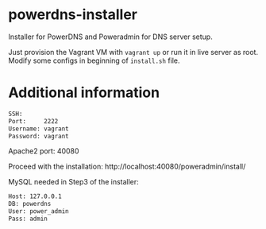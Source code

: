 powerdns-installer
==================

Installer for PowerDNS and Poweradmin for DNS server setup.

Just provision the Vagrant VM with `vagrant up` or run it in live server as root.
Modify some configs in beginning of `install.sh` file.

Additional information
==================
```bash
SSH:
Port:     2222
Username: vagrant
Password: vagrant
```
Apache2 port: 40080

Proceed with the installation:
http://localhost:40080/poweradmin/install/

MySQL needed in Step3 of the installer:
```bash
Host: 127.0.0.1
DB: powerdns
User: power_admin
Pass: admin
```
